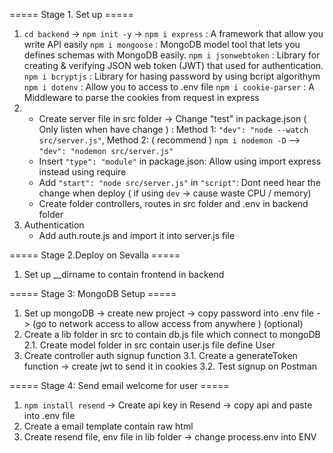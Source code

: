 ===== Stage 1. Set up =====
1. `cd backend` -> `npm init -y` ->
    `npm i express` : A framework that allow you write API easily 
    `npm i mongoose` : MongoDB model tool that lets you defines schemas with MongoDB easily. 
    `npm i jsonwebtoken` : Library for creating & verifying JSON web token (JWT) that used for authentication. 
    `npm i bcryptjs` : Library for hasing password by using bcript algorithym 
    `npm i dotenv` : Allow you to access to .env file
    `npm i cookie-parser` : A Middleware to parse the cookies from request in express
2. - Create server file in src folder -> Change "test" in package.json ( Only listen when have change ) : 
                                                        Method 1:
                                                        `"dev": "node --watch src/server.js"`,
                                                        Method 2: ( recommend )
                                                        `npm i nodemon -D` --> `"dev": "nodemon src/server.js"` 
    - Insert `"type": "module"` in package.json: Allow using import express instead using require
    - Add `"start": "node src/server.js"` in `"script"`: Dont need hear the change when deploy ( if using `dev` -> cause waste CPU / memory)
    - Create folder controllers, routes in src folder and .env in backend folder
3. Authentication
    - Add auth.route.js and import it into server.js file 

===== Stage 2.Deploy on Sevalla =====

1. Set up __dirname to contain frontend in backend

===== Stage 3: MongoDB Setup =====

1. Set up mongoDB -> create new project -> copy password into .env file -> (go to network access to allow access from anywhere ) (optional)
2. Create a lib folder in src to contain db.js file which connect to mongoDB
2.1. Create model folder in src contain user.js file define User
3. Create controller auth signup function 
3.1. Create a generateToken function -> create jwt to send it in cookies
3.2. Test signup on Postman

===== Stage 4: Send email welcome for user =====

1. `npm install resend` -> Create api key in Resend -> copy api and paste into .env file
2. Create a email template contain raw html
3. Create resend file, env file in lib folder -> change process.env into ENV